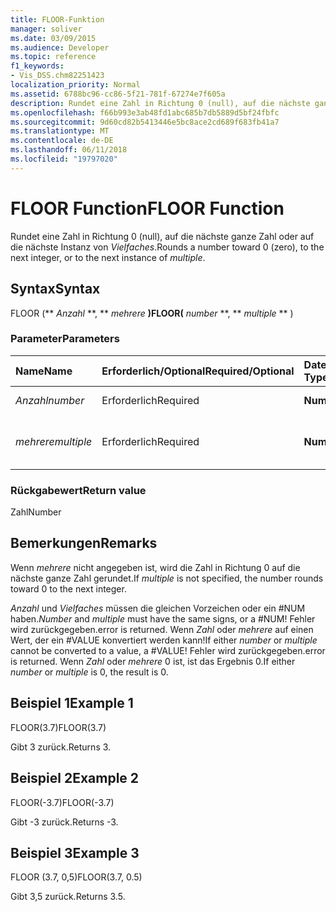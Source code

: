 ```yaml
---
title: FLOOR-Funktion
manager: soliver
ms.date: 03/09/2015
ms.audience: Developer
ms.topic: reference
f1_keywords:
- Vis_DSS.chm82251423
localization_priority: Normal
ms.assetid: 6788bc96-cc86-5f21-781f-67274e7f605a
description: Rundet eine Zahl in Richtung 0 (null), auf die nächste ganze Zahl oder auf die nächste Instanz von Vielfaches.
ms.openlocfilehash: f66b993e3ab48fd1abc685b7db5889d5bf24fbfc
ms.sourcegitcommit: 9d60cd82b5413446e5bc8ace2cd689f683fb41a7
ms.translationtype: MT
ms.contentlocale: de-DE
ms.lasthandoff: 06/11/2018
ms.locfileid: "19797020"
---
```

# <a name="floor-function"></a><span data-ttu-id="9cc4e-103">FLOOR Function</span><span class="sxs-lookup"><span data-stu-id="9cc4e-103">FLOOR Function</span></span>

<span data-ttu-id="9cc4e-104">Rundet eine Zahl in Richtung 0 (null), auf die nächste ganze Zahl oder auf die nächste Instanz von _Vielfaches_.</span><span class="sxs-lookup"><span data-stu-id="9cc4e-104">Rounds a number toward 0 (zero), to the next integer, or to the next instance of  _multiple_.</span></span>
  
## <a name="syntax"></a><span data-ttu-id="9cc4e-105">Syntax</span><span class="sxs-lookup"><span data-stu-id="9cc4e-105">Syntax</span></span>

<span data-ttu-id="9cc4e-106">FLOOR (** *Anzahl* **, ** *mehrere* **)</span><span class="sxs-lookup"><span data-stu-id="9cc4e-106">FLOOR(** *number* **, ** *multiple* ** )</span></span> 
  
### <a name="parameters"></a><span data-ttu-id="9cc4e-107">Parameter</span><span class="sxs-lookup"><span data-stu-id="9cc4e-107">Parameters</span></span>

|<span data-ttu-id="9cc4e-108">**Name**</span><span class="sxs-lookup"><span data-stu-id="9cc4e-108">**Name**</span></span>|<span data-ttu-id="9cc4e-109">**Erforderlich/Optional**</span><span class="sxs-lookup"><span data-stu-id="9cc4e-109">**Required/Optional**</span></span>|<span data-ttu-id="9cc4e-110">**Datentyp**</span><span class="sxs-lookup"><span data-stu-id="9cc4e-110">**Data Type**</span></span>|<span data-ttu-id="9cc4e-111">**Beschreibung**</span><span class="sxs-lookup"><span data-stu-id="9cc4e-111">**Description**</span></span>|
|:-----|:-----|:-----|:-----|
| <span data-ttu-id="9cc4e-112">_Anzahl_</span><span class="sxs-lookup"><span data-stu-id="9cc4e-112">_number_</span></span> <br/> |<span data-ttu-id="9cc4e-113">Erforderlich</span><span class="sxs-lookup"><span data-stu-id="9cc4e-113">Required</span></span>  <br/> |<span data-ttu-id="9cc4e-114">**Nummer**</span><span class="sxs-lookup"><span data-stu-id="9cc4e-114">**Number**</span></span> <br/> |<span data-ttu-id="9cc4e-115">Die zu rundende Zahl.</span><span class="sxs-lookup"><span data-stu-id="9cc4e-115">The number to round.</span></span>  <br/> |
| <span data-ttu-id="9cc4e-116">_mehrere_</span><span class="sxs-lookup"><span data-stu-id="9cc4e-116">_multiple_</span></span> <br/> |<span data-ttu-id="9cc4e-117">Erforderlich</span><span class="sxs-lookup"><span data-stu-id="9cc4e-117">Required</span></span>  <br/> |<span data-ttu-id="9cc4e-118">**Nummer**</span><span class="sxs-lookup"><span data-stu-id="9cc4e-118">**Number**</span></span> <br/> |<span data-ttu-id="9cc4e-119">Das Vielfache, auf das gerundet werden soll.</span><span class="sxs-lookup"><span data-stu-id="9cc4e-119">The multiple to which to round.</span></span>  <br/> |
   
### <a name="return-value"></a><span data-ttu-id="9cc4e-120">Rückgabewert</span><span class="sxs-lookup"><span data-stu-id="9cc4e-120">Return value</span></span>

<span data-ttu-id="9cc4e-121">Zahl</span><span class="sxs-lookup"><span data-stu-id="9cc4e-121">Number</span></span>
  
## <a name="remarks"></a><span data-ttu-id="9cc4e-122">Bemerkungen</span><span class="sxs-lookup"><span data-stu-id="9cc4e-122">Remarks</span></span>

<span data-ttu-id="9cc4e-123">Wenn _mehrere_ nicht angegeben ist, wird die Zahl in Richtung 0 auf die nächste ganze Zahl gerundet.</span><span class="sxs-lookup"><span data-stu-id="9cc4e-123">If  _multiple_ is not specified, the number rounds toward 0 to the next integer.</span></span> 
  
 <span data-ttu-id="9cc4e-124">_Anzahl_ und _Vielfaches_ müssen die gleichen Vorzeichen oder ein #NUM haben.</span><span class="sxs-lookup"><span data-stu-id="9cc4e-124">_Number_ and  _multiple_ must have the same signs, or a #NUM!</span></span> <span data-ttu-id="9cc4e-125">Fehler wird zurückgegeben.</span><span class="sxs-lookup"><span data-stu-id="9cc4e-125">error is returned.</span></span> <span data-ttu-id="9cc4e-126">Wenn _Zahl_ oder _mehrere_ auf einen Wert, der ein #VALUE konvertiert werden kann!</span><span class="sxs-lookup"><span data-stu-id="9cc4e-126">If either  _number_ or  _multiple_ cannot be converted to a value, a #VALUE!</span></span> <span data-ttu-id="9cc4e-127">Fehler wird zurückgegeben.</span><span class="sxs-lookup"><span data-stu-id="9cc4e-127">error is returned.</span></span> <span data-ttu-id="9cc4e-128">Wenn _Zahl_ oder _mehrere_ 0 ist, ist das Ergebnis 0.</span><span class="sxs-lookup"><span data-stu-id="9cc4e-128">If either  _number_ or  _multiple_ is 0, the result is 0.</span></span> 
  
## <a name="example-1"></a><span data-ttu-id="9cc4e-129">Beispiel 1</span><span class="sxs-lookup"><span data-stu-id="9cc4e-129">Example 1</span></span>

<span data-ttu-id="9cc4e-130">FLOOR(3.7)</span><span class="sxs-lookup"><span data-stu-id="9cc4e-130">FLOOR(3.7)</span></span>
  
<span data-ttu-id="9cc4e-131">Gibt 3 zurück.</span><span class="sxs-lookup"><span data-stu-id="9cc4e-131">Returns 3.</span></span>
  
## <a name="example-2"></a><span data-ttu-id="9cc4e-132">Beispiel 2</span><span class="sxs-lookup"><span data-stu-id="9cc4e-132">Example 2</span></span>

<span data-ttu-id="9cc4e-133">FLOOR(-3.7)</span><span class="sxs-lookup"><span data-stu-id="9cc4e-133">FLOOR(-3.7)</span></span>
  
<span data-ttu-id="9cc4e-134">Gibt -3 zurück.</span><span class="sxs-lookup"><span data-stu-id="9cc4e-134">Returns -3.</span></span>
  
## <a name="example-3"></a><span data-ttu-id="9cc4e-135">Beispiel 3</span><span class="sxs-lookup"><span data-stu-id="9cc4e-135">Example 3</span></span>

<span data-ttu-id="9cc4e-136">FLOOR (3.7, 0,5)</span><span class="sxs-lookup"><span data-stu-id="9cc4e-136">FLOOR(3.7, 0.5)</span></span>
  
<span data-ttu-id="9cc4e-137">Gibt 3,5 zurück.</span><span class="sxs-lookup"><span data-stu-id="9cc4e-137">Returns 3.5.</span></span>
  

